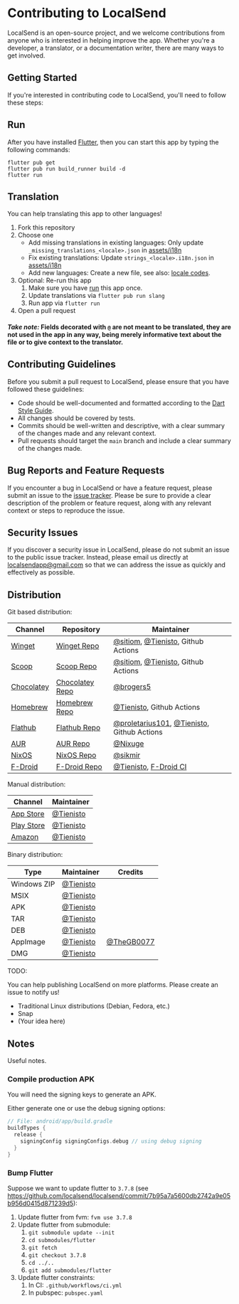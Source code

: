 # Contributing to LocalSend

LocalSend is an open-source project, and we welcome contributions from anyone who is interested in helping improve the app. Whether you're a developer, a translator, or a documentation writer, there are many ways to get involved.

## Getting Started

If you're interested in contributing code to LocalSend, you'll need to follow these steps:

## Run

After you have installed [Flutter](https://flutter.dev), then you can start this app by typing the following commands:

```shell
flutter pub get
flutter pub run build_runner build -d
flutter run
```

## Translation

You can help translating this app to other languages!

1. Fork this repository
2. Choose one
   - Add missing translations in existing languages: Only update `_missing_translations_<locale>.json` in [assets/i18n](https://github.com/localsend/localsend/tree/main/app/assets/i18n)
   - Fix existing translations: Update `strings_<locale>.i18n.json` in [assets/i18n](https://github.com/localsend/localsend/tree/main/app/assets/i18n)
   - Add new languages: Create a new file, see also: [locale codes](https://saimana.com/list-of-country-locale-code/).
3. Optional: Re-run this app
   1. Make sure you have [run](#run) this app once.
   2. Update translations via `flutter pub run slang`
   3. Run app via `flutter run`
4. Open a pull request

#### _Take note:_ Fields decorated with `@` are not meant to be translated, they are not used in the app in any way, being merely informative text about the file or to give context to the translator.

## Contributing Guidelines

Before you submit a pull request to LocalSend, please ensure that you have followed these guidelines:

- Code should be well-documented and formatted according to the [Dart Style Guide](https://dart.dev/guides/language/effective-dart/style).
- All changes should be covered by tests.
- Commits should be well-written and descriptive, with a clear summary of the changes made and any relevant context.
- Pull requests should target the `main` branch and include a clear summary of the changes made.

## Bug Reports and Feature Requests

If you encounter a bug in LocalSend or have a feature request, please submit an issue to the [issue tracker](https://github.com/localsend/localsend/issues). Please be sure to provide a clear description of the problem or feature request, along with any relevant context or steps to reproduce the issue.

## Security Issues

If you discover a security issue in LocalSend, please do not submit an issue to the public issue tracker. Instead, please email us directly at [localsendapp@gmail.com](mailto:localsendapp@gmail.com) so that we can address the issue as quickly and effectively as possible.

## Distribution

Git based distribution:

| Channel        | Repository          | Maintainer                                         |
|----------------|---------------------|----------------------------------------------------|
| [Winget][]     | [Winget Repo][]     | [@sitiom][], [@Tienisto], Github Actions           |
| [Scoop][]      | [Scoop Repo][]      | [@sitiom][], [@Tienisto], Github Actions           |
| [Chocolatey][] | [Chocolatey Repo][] | [@brogers5][]                                      |
| [Homebrew][]   | [Homebrew Repo][]   | [@Tienisto][], Github Actions                      |
| [Flathub][]    | [Flathub Repo][]    | [@proletarius101][], [@Tienisto][], Github Actions |
| [AUR][]        | [AUR Repo][]        | [@Nixuge][]                                        |
| [NixOS][]      | [NixOS Repo][]      | [@sikmir][]                                        |
| [F-Droid][]    | [F-Droid Repo][]    | [@Tienisto][], [F-Droid CI][]                      |

[winget]: https://github.com/microsoft/winget-pkgs/tree/master/manifests/l/LocalSend/LocalSend
[winget repo]: https://github.com/microsoft/winget-pkgs/tree/master/manifests/l/LocalSend/LocalSend
[scoop]: https://scoop.sh/#/apps?s=0&d=1&o=true&q=localsend&id=fb88113be361ca32c0dcac423cb4afdeda0b0c66
[scoop repo]: https://github.com/ScoopInstaller/Extras/blob/master/bucket/localsend.json
[chocolatey]: https://community.chocolatey.org/packages/localsend
[chocolatey repo]: https://github.com/brogers5/chocolatey-package-localsend/tree/main
[homebrew]: https://github.com/localsend/homebrew-localsend
[homebrew repo]: https://github.com/localsend/homebrew-localsend
[flathub]: https://flathub.org/apps/details/org.localsend.localsend_app
[flathub repo]: https://github.com/flathub/org.localsend.localsend_app
[aur]: https://aur.archlinux.org/packages/localsend-bin
[aur repo]: https://aur.archlinux.org/localsend-bin.git
[nixos]: https://search.nixos.org/packages?show=localsend
[nixos repo]: https://github.com/NixOS/nixpkgs/blob/master/pkgs/applications/networking/localsend/default.nix
[f-droid]: https://f-droid.org/packages/org.localsend.localsend_app
[f-droid repo]: https://gitlab.com/fdroid/fdroiddata/-/blob/master/metadata/org.localsend.localsend_app.yml

Manual distribution:

| Channel        | Maintainer                               |
|----------------|------------------------------------------|
| [App Store][]  | [@Tienisto](https://github.com/Tienisto) |
| [Play Store][] | [@Tienisto](https://github.com/Tienisto) |
| [Amazon][]     | [@Tienisto](https://github.com/Tienisto) |

[app store]: https://apps.apple.com/us/app/localsend/id1661733229
[play store]: https://play.google.com/store/apps/details?id=org.localsend.localsend_app
[amazon]: https://www.amazon.com/dp/B0BW6MP732

Binary distribution:

| Type        | Maintainer    | Credits                      |
|-------------|---------------|------------------------------|
| Windows ZIP | [@Tienisto][] |                              |
| MSIX        | [@Tienisto][] |                              |
| APK         | [@Tienisto][] |                              |
| TAR         | [@Tienisto][] |                              |
| DEB         | [@Tienisto][] |                              |
| AppImage    | [@Tienisto][] | [@TheGB0077][]               |
| DMG         | [@Tienisto][] |                              |

[@Tienisto]: https://github.com/Tienisto
[@TheGB0077]: https://github.com/TheGB0077
[@sitiom]: https://github.com/sitiom
[@Nixuge]: https://github.com/Nixuge
[@proletarius101]: https://github.com/proletarius101
[@brogers5]: https://github.com/brogers5
[@sikmir]: https://github.com/sikmir
[F-Droid CI]: https://gitlab.com/fdroidci

TODO:

You can help publishing LocalSend on more platforms. Please create an issue to notify us!

- Traditional Linux distributions (Debian, Fedora, etc.)
- Snap
- (Your idea here)

## Notes

Useful notes.

### Compile production APK

You will need the signing keys to generate an APK.

Either generate one or use the debug signing options:

```groovy
// File: android/app/build.gradle
buildTypes {
  release {
    signingConfig signingConfigs.debug // using debug signing
  }
}
```

### Bump Flutter

Suppose we want to update flutter to `3.7.8` (see https://github.com/localsend/localsend/commit/7b95a7a5600db2742a9e05b956d0415d871239d5):

1. Update flutter from fvm: `fvm use 3.7.8`
2. Update flutter from submodule:
   1. `git submodule update --init`
   2. `cd submodules/flutter`
   3. `git fetch`
   4. `git checkout 3.7.8`
   5. `cd ../..`
   6. `git add submodules/flutter`
3. Update flutter constraints:
   1. In CI: `.github/workflows/ci.yml`
   2. In pubspec: `pubspec.yaml`
